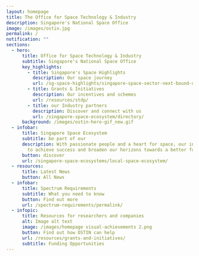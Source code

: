 ```yaml
---
layout: homepage
title: The Office for Space Technology & Industry
description: Singapore's National Space Office
image: /images/ostin.jpg
permalink: /
notification: ""
sections:
  - hero:
      title: Office for Space Technology & Industry
      subtitle: Singapore's National Space Office
      key_highlights:
        - title: Singapore's Space Highlights
          description: Our space journey
          url: /sg-space-highlights/singapore-space-sector-next-bound-of-development/
        - title: Grants & Initiatives
          description: Our incentives and schemes
          url: /resources/stdp/
        - title: our Industry partners
          description: Discover and connect with us
          url: /singapore-space-ecosystem/directory/
      background: /images/ostin-hero-gif_new.gif
  - infobar:
      title: Singapore Space Ecosystem
      subtitle: be part of our
      description: With passionate people and a heart for space, our industry strives
        to achieve success and broaden our horizons towards a better future.
      button: discover
      url: /singapore-space-ecosystems/local-space-ecosystem/
  - resources:
      title: Latest News
      button: All News
  - infobar:
      title: Spectrum Requirements
      subtitle: What you need to know
      button: Find out more
      url: /spectrum-requirements/permalink/
  - infopic:
      title: Resources for researchers and companies
      alt: Image alt text
      image: /images/homepage visual-achievements 2.png
      button: Find out how OSTIN can help
      url: /resources/grants-and-initiatives/
      subtitle: Funding Opportunities
---
```

